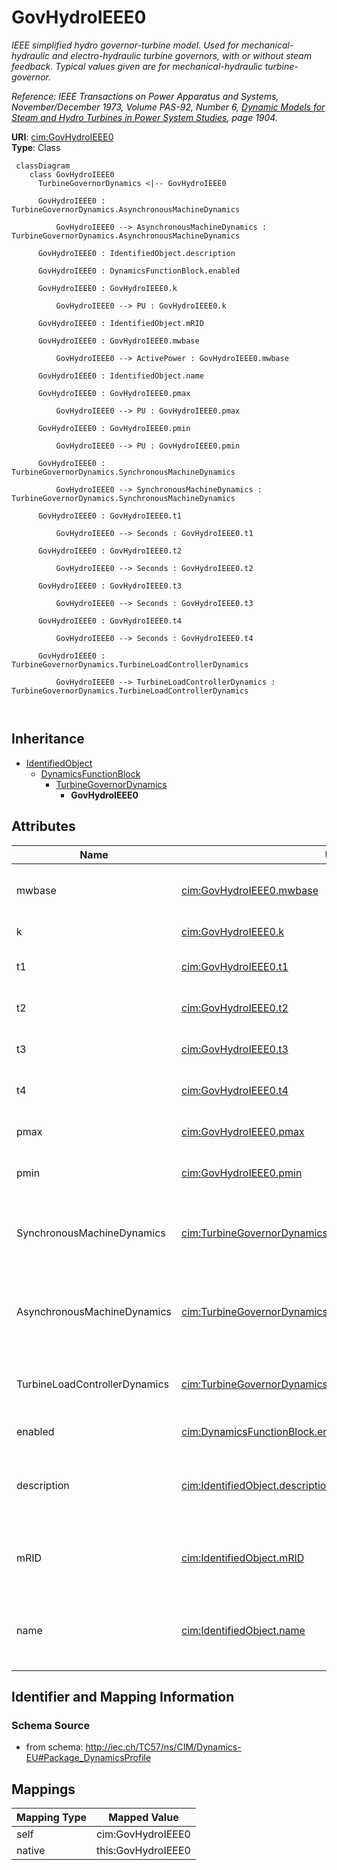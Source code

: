 # GovHydroIEEE0


_IEEE simplified hydro governor-turbine model.  Used for mechanical-hydraulic and electro-hydraulic turbine governors, with or without steam feedback. Typical values given are for mechanical-hydraulic turbine-governor._

_Ref<font color="#0f0f0f">erence: IEEE Transactions on Power Apparatus and Systems, November/December 1973, Volume PAS-92, Number 6, <i><u>Dynamic Models for Steam and Hydro Turbines in Power System Studies</u></i>, page 1904.</font>_





**URI**: [cim:GovHydroIEEE0](http://iec.ch/TC57/CIM100#GovHydroIEEE0)<br />
**Type**: Class




```mermaid
 classDiagram
    class GovHydroIEEE0
      TurbineGovernorDynamics <|-- GovHydroIEEE0
      
      GovHydroIEEE0 : TurbineGovernorDynamics.AsynchronousMachineDynamics
        
          GovHydroIEEE0 --> AsynchronousMachineDynamics : TurbineGovernorDynamics.AsynchronousMachineDynamics
        
      GovHydroIEEE0 : IdentifiedObject.description
        
      GovHydroIEEE0 : DynamicsFunctionBlock.enabled
        
      GovHydroIEEE0 : GovHydroIEEE0.k
        
          GovHydroIEEE0 --> PU : GovHydroIEEE0.k
        
      GovHydroIEEE0 : IdentifiedObject.mRID
        
      GovHydroIEEE0 : GovHydroIEEE0.mwbase
        
          GovHydroIEEE0 --> ActivePower : GovHydroIEEE0.mwbase
        
      GovHydroIEEE0 : IdentifiedObject.name
        
      GovHydroIEEE0 : GovHydroIEEE0.pmax
        
          GovHydroIEEE0 --> PU : GovHydroIEEE0.pmax
        
      GovHydroIEEE0 : GovHydroIEEE0.pmin
        
          GovHydroIEEE0 --> PU : GovHydroIEEE0.pmin
        
      GovHydroIEEE0 : TurbineGovernorDynamics.SynchronousMachineDynamics
        
          GovHydroIEEE0 --> SynchronousMachineDynamics : TurbineGovernorDynamics.SynchronousMachineDynamics
        
      GovHydroIEEE0 : GovHydroIEEE0.t1
        
          GovHydroIEEE0 --> Seconds : GovHydroIEEE0.t1
        
      GovHydroIEEE0 : GovHydroIEEE0.t2
        
          GovHydroIEEE0 --> Seconds : GovHydroIEEE0.t2
        
      GovHydroIEEE0 : GovHydroIEEE0.t3
        
          GovHydroIEEE0 --> Seconds : GovHydroIEEE0.t3
        
      GovHydroIEEE0 : GovHydroIEEE0.t4
        
          GovHydroIEEE0 --> Seconds : GovHydroIEEE0.t4
        
      GovHydroIEEE0 : TurbineGovernorDynamics.TurbineLoadControllerDynamics
        
          GovHydroIEEE0 --> TurbineLoadControllerDynamics : TurbineGovernorDynamics.TurbineLoadControllerDynamics
        
      
```





## Inheritance
* [IdentifiedObject](IdentifiedObject.md)
    * [DynamicsFunctionBlock](DynamicsFunctionBlock.md)
        * [TurbineGovernorDynamics](TurbineGovernorDynamics.md)
            * **GovHydroIEEE0**



## Attributes


| Name | URI | Cardinality and Range | Description | Inheritance |
| ---  | --- | --- | --- | --- |
| mwbase | [cim:GovHydroIEEE0.mwbase](http://iec.ch/TC57/CIM100#GovHydroIEEE0.mwbase) | 1..1 <br />  [ActivePower](ActivePower.md)  | Base for power values (<i>MWbase</i>) (&gt; 0) | direct |
| k | [cim:GovHydroIEEE0.k](http://iec.ch/TC57/CIM100#GovHydroIEEE0.k) | 1..1 <br />  [PU](PU.md)  | Governor gain (<i>K)</i> | direct |
| t1 | [cim:GovHydroIEEE0.t1](http://iec.ch/TC57/CIM100#GovHydroIEEE0.t1) | 1..1 <br />  [Seconds](Seconds.md)  | Governor lag time constant (<i>T1</i>) (&gt;= 0) | direct |
| t2 | [cim:GovHydroIEEE0.t2](http://iec.ch/TC57/CIM100#GovHydroIEEE0.t2) | 1..1 <br />  [Seconds](Seconds.md)  | Governor lead time constant (<i>T2)</i> (&gt;= 0) | direct |
| t3 | [cim:GovHydroIEEE0.t3](http://iec.ch/TC57/CIM100#GovHydroIEEE0.t3) | 1..1 <br />  [Seconds](Seconds.md)  | Gate actuator time constant (<i>T3</i>) (&gt;= 0) | direct |
| t4 | [cim:GovHydroIEEE0.t4](http://iec.ch/TC57/CIM100#GovHydroIEEE0.t4) | 1..1 <br />  [Seconds](Seconds.md)  | Water starting time (<i>T4</i>) (&gt;= 0) | direct |
| pmax | [cim:GovHydroIEEE0.pmax](http://iec.ch/TC57/CIM100#GovHydroIEEE0.pmax) | 1..1 <br />  [PU](PU.md)  | Gate maximum (<i>Pmax</i>) (&gt; GovHydroIEEE0 | direct |
| pmin | [cim:GovHydroIEEE0.pmin](http://iec.ch/TC57/CIM100#GovHydroIEEE0.pmin) | 1..1 <br />  [PU](PU.md)  | Gate minimum (<i>Pmin</i>) (&lt; GovHydroIEEE | direct |
| SynchronousMachineDynamics | [cim:TurbineGovernorDynamics.SynchronousMachineDynamics](http://iec.ch/TC57/CIM100#TurbineGovernorDynamics.SynchronousMachineDynamics) | 0..1 <br />  [SynchronousMachineDynamics](SynchronousMachineDynamics.md)  | Synchronous machine model with which this turbine-governor model is associate... | [TurbineGovernorDynamics](TurbineGovernorDynamics.md) |
| AsynchronousMachineDynamics | [cim:TurbineGovernorDynamics.AsynchronousMachineDynamics](http://iec.ch/TC57/CIM100#TurbineGovernorDynamics.AsynchronousMachineDynamics) | 0..1 <br />  [AsynchronousMachineDynamics](AsynchronousMachineDynamics.md)  | Asynchronous machine model with which this turbine-governor model is associat... | [TurbineGovernorDynamics](TurbineGovernorDynamics.md) |
| TurbineLoadControllerDynamics | [cim:TurbineGovernorDynamics.TurbineLoadControllerDynamics](http://iec.ch/TC57/CIM100#TurbineGovernorDynamics.TurbineLoadControllerDynamics) | 0..1 <br />  [TurbineLoadControllerDynamics](TurbineLoadControllerDynamics.md)  | Turbine load controller providing input to this turbine-governor | [TurbineGovernorDynamics](TurbineGovernorDynamics.md) |
| enabled | [cim:DynamicsFunctionBlock.enabled](http://iec.ch/TC57/CIM100#DynamicsFunctionBlock.enabled) | 1..1 <br />  boolean  | Function block used indicator | [DynamicsFunctionBlock](DynamicsFunctionBlock.md) |
| description | [cim:IdentifiedObject.description](http://iec.ch/TC57/CIM100#IdentifiedObject.description) | 0..1 <br />  string  | The description is a free human readable text describing or naming the object | [IdentifiedObject](IdentifiedObject.md) |
| mRID | [cim:IdentifiedObject.mRID](http://iec.ch/TC57/CIM100#IdentifiedObject.mRID) | 1..1 <br />  string  | Master resource identifier issued by a model authority | [IdentifiedObject](IdentifiedObject.md) |
| name | [cim:IdentifiedObject.name](http://iec.ch/TC57/CIM100#IdentifiedObject.name) | 0..1 <br />  string  | The name is any free human readable and possibly non unique text naming the o... | [IdentifiedObject](IdentifiedObject.md) |









## Identifier and Mapping Information







### Schema Source


* from schema: http://iec.ch/TC57/ns/CIM/Dynamics-EU#Package_DynamicsProfile





## Mappings

| Mapping Type | Mapped Value |
| ---  | ---  |
| self | cim:GovHydroIEEE0 |
| native | this:GovHydroIEEE0 |




